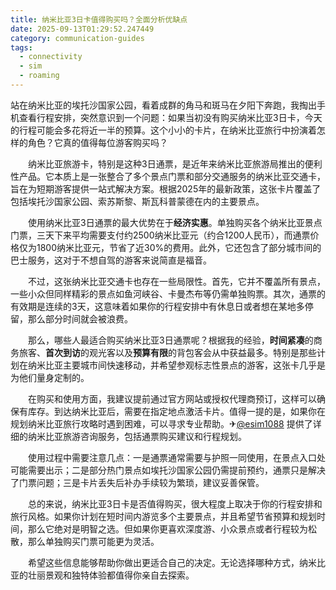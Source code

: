 ```yaml
---
title: 纳米比亚3日卡值得购买吗？全面分析优缺点
date: 2025-09-13T01:29:52.247449
category: communication-guides
tags:
  - connectivity
  - sim
  - roaming
---
```


站在纳米比亚的埃托沙国家公园，看着成群的角马和斑马在夕阳下奔跑，我掏出手机查看行程安排，突然意识到一个问题：如果当初没有购买纳米比亚3日卡，今天的行程可能会多花将近一半的预算。这个小小的卡片，在纳米比亚旅行中扮演着怎样的角色？它真的值得每位游客购买吗？

　　纳米比亚旅游卡，特别是这种3日通票，是近年来纳米比亚旅游局推出的便利性产品。它本质上是一张整合了多个景点门票和部分交通服务的纳米比亚交通卡，旨在为短期游客提供一站式解决方案。根据2025年的最新政策，这张卡片覆盖了包括埃托沙国家公园、索苏斯黎、斯瓦科普蒙德在内的主要景点。

　　使用纳米比亚3日通票的最大优势在于**经济实惠**。单独购买各个纳米比亚景点门票，三天下来平均需要支付约2500纳米比亚元（约合1200人民币），而通票价格仅为1800纳米比亚元，节省了近30%的费用。此外，它还包含了部分城市间的巴士服务，这对于不想自驾的游客来说简直是福音。

　　不过，这张纳米比亚交通卡也存在一些局限性。首先，它并不覆盖所有景点，一些小众但同样精彩的景点如鱼河峡谷、卡曼杰布等仍需单独购票。其次，通票的有效期是连续的3天，这意味着如果你的行程安排中有休息日或者想在某地多停留，那么部分时间就会被浪费。

　　那么，哪些人最适合购买纳米比亚3日通票呢？根据我的经验，**时间紧凑**的商务旅客、**首次到访**的观光客以及**预算有限**的背包客会从中获益最多。特别是那些计划在纳米比亚主要城市间快速移动，并希望参观标志性景点的游客，这张卡几乎是为他们量身定制的。

　　在购买和使用方面，我建议提前通过官方网站或授权代理商预订，这样可以确保有库存。到达纳米比亚后，需要在指定地点激活卡片。值得一提的是，如果你在规划纳米比亚旅行攻略时遇到困难，可以寻求专业帮助。✈[@esim1088](https://t.me/s/esim1088) 提供了详细的纳米比亚旅游咨询服务，包括通票购买建议和行程规划。

　　使用过程中需要注意几点：一是通票通常需要与护照一同使用，在景点入口处可能需要出示；二是部分热门景点如埃托沙国家公园仍需提前预约，通票只是解决了门票问题；三是卡片丢失后补办手续较为繁琐，建议妥善保管。

　　总的来说，纳米比亚3日卡是否值得购买，很大程度上取决于你的行程安排和旅行风格。如果你计划在短时间内游览多个主要景点，并且希望节省预算和规划时间，那么它绝对是明智之选。但如果你更喜欢深度游、小众景点或者行程较为松散，那么单独购买门票可能更为灵活。

　　希望这些信息能够帮助你做出更适合自己的决定。无论选择哪种方式，纳米比亚的壮丽景观和独特体验都值得你亲自去探索。